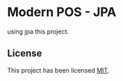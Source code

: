 # Modern POS - JPA

using jpa this project.

## License

This project has been licensed [MIT](License).
